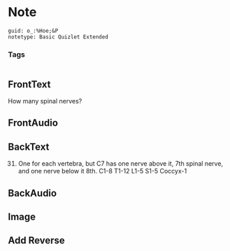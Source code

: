 # Note
```
guid: o_:%Hoe;&P
notetype: Basic Quizlet Extended
```

### Tags
```
```

## FrontText
How many spinal nerves?

## FrontAudio


## BackText
31. One for each vertebra, but C7 has one nerve above it, 7th spinal nerve, and one nerve below it 8th. 
C1-8 
T1-12 
L1-5
S1-5
Coccyx-1

## BackAudio


## Image


## Add Reverse

